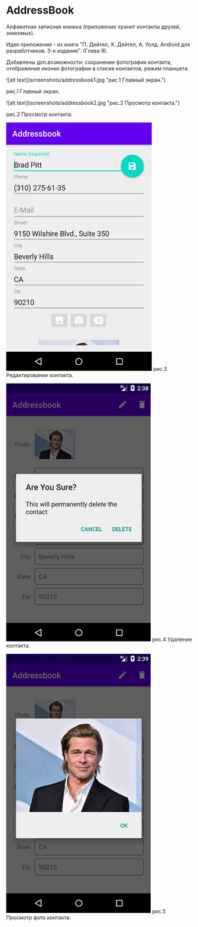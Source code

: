# AddressBook
Алфавитная записная книжка (приложение хранит контакты друзей, знакомых).

Идея приложения - из книги "П. Дейтел, Х. Дейтел, А. Уолд. Android для разработчиков. 3-е издание". (Глава 9).

Добавлены доп.возможности: сохранение фотографии контакта, отображение иконки фотографии в списке контактов, режим планшета.

<p>![alt text](screenshots/addressbook1.jpg "рис.1 Главный экран.")

рис.1 Главный экран.
</p>

<p>
![alt text](screenshots/addressbook2.jpg "рис.2 Просмотр контакта.")

рис.2 Просмотр контакта.
</p>

![alt text](screenshots/addressbook3.jpg "рис.3 Редактирование контакта.")
рис.3 Редактирование контакта.


![alt text](screenshots/addressbook4.jpg "рис.4 Удаление контакта.")
рис.4 Удаление контакта.


![alt text](screenshots/addressbook5.jpg "рис.5 Просмотр фото контакта.")
рис.5 Просмотр фото контакта.


